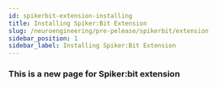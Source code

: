 ```yaml
---
id: spikerbit-extension-installing
title: Installing Spiker:Bit Extension
slug: /neuroengineering/pre-pelease/spikerbit/extension
sidebar_position: 1
sidebar_label: Installing Spiker:Bit Extension
---
```


### This is a new page for Spiker:bit extension ###